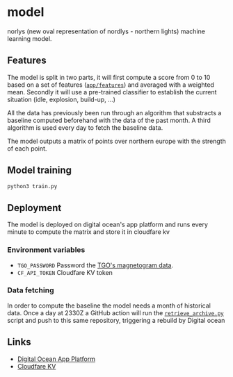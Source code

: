 # model
norlys (new oval representation of nordlys - northern lights) machine learning model.

## Features
The model is split in two parts, it will first compute a score from 0 to 10 based on a set of features ([`app/features`](https://github.com/norlys-org/model/tree/master/app/features)) and averaged with a weighted mean. 
Secondly it will use a pre-trained classifier to establish the current situation (idle, explosion, build-up, ...)

All the data has previously been run through an algorithm that substracts a baseline computed beforehand with the data of the past month.
A third algorithm is used every day to fetch the baseline data.

The model outputs a matrix of points over northern europe with the strength of each point.

## Model training
```bash
python3 train.py
```

## Deployment
The model is deployed on digital ocean's app platform and runs every minute to compute the matrix and store it in cloudfare kv

### Environment variables
- `TGO_PASSWORD` Password the [TGO's magnetogram data](https://flux.phys.uit.no/ascii/).
- `CF_API_TOKEN` Cloudfare KV token

### Data fetching
In order to compute the baseline the model needs a month of historical data. 
Once a day at 2330Z a GitHub action will run the [`retrieve_archive.py`](https://github.com/norlys-org/model/blob/master/retrieve_archive.py) script and push to this same repository, triggering a rebuild by Digital ocean

## Links 

- [Digital Ocean App Platform](https://cloud.digitalocean.com/apps/0477f95d-382c-4e37-a72f-8eeb44943b95/overview?i=67faac)
- [Cloudfare KV](https://dash.cloudflare.com/027c2b0378c6ce9b76e5b5eab615ba04/workers/kv/namespaces/ed64384b958c48eeb86b922b3c1aebb0)
